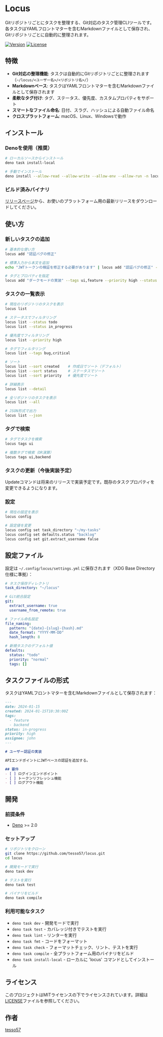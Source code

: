 # Locus

Gitリポジトリごとにタスクを整理する、Git対応のタスク管理CLIツールです。各タスクはYAMLフロントマターを含むMarkdownファイルとして保存され、Gitリポジトリごとに自動的に整理されます。

[![Version](https://img.shields.io/badge/version-0.1.0-blue.svg)](https://github.com/tesso57/locus)
[![License](https://img.shields.io/badge/license-MIT-green.svg)](LICENSE)

## 特徴

- **Git対応の整理機能**: タスクは自動的にGitリポジトリごとに整理されます（`~/locus/<ユーザー名>/<リポジトリ名>/`）
- **Markdownベース**: タスクはYAMLフロントマターを含むMarkdownファイルとして保存されます
- **柔軟なタグ付け**: タグ、ステータス、優先度、カスタムプロパティをサポート
- **スマートなファイル命名**: 日付、スラグ、ハッシュによる自動ファイル命名
- **クロスプラットフォーム**: macOS、Linux、Windowsで動作

## インストール

### Denoを使用（推奨）

```bash
# ローカルソースからインストール
deno task install-local

# 手動でインストール
deno install --allow-read --allow-write --allow-env --allow-run -n locus -f src/cli.ts
```

### ビルド済みバイナリ

[リリースページ](https://github.com/tesso57/locus/releases)から、お使いのプラットフォーム用の最新リリースをダウンロードしてください。

## 使い方

### 新しいタスクの追加

```bash
# 基本的な使い方
locus add "認証バグの修正"

# 標準入力から本文を追加
echo "JWTトークンの検証を修正する必要があります" | locus add "認証バグの修正" -

# タグとプロパティを指定
locus add "ダークモードの実装" --tags ui,feature --priority high --status in-progress
```

### タスクの一覧表示

```bash
# 現在のリポジトリのタスクを表示
locus list

# ステータスでフィルタリング
locus list --status todo
locus list --status in_progress

# 優先度でフィルタリング
locus list --priority high

# タグでフィルタリング
locus list --tags bug,critical

# ソート
locus list --sort created    # 作成日でソート（デフォルト）
locus list --sort status     # ステータスでソート
locus list --sort priority   # 優先度でソート

# 詳細表示
locus list --detail

# 全リポジトリのタスクを表示
locus list --all

# JSON形式で出力
locus list --json
```

### タグで検索

```bash
# タグでタスクを検索
locus tags ui

# 複数タグで検索（OR演算）
locus tags ui,backend
```

### タスクの更新（今後実装予定）

Updateコマンドは将来のリリースで実装予定です。既存のタスクプロパティを変更できるようになります。

### 設定

```bash
# 現在の設定を表示
locus config

# 設定値を変更
locus config set task_directory "~/my-tasks"
locus config set defaults.status "backlog"
locus config set git.extract_username false
```

## 設定ファイル

設定は `~/.config/locus/settings.yml` に保存されます（XDG Base Directory仕様に準拠）：

```yaml
# タスク保存ディレクトリ
task_directory: "~/locus"

# Git統合設定
git:
  extract_username: true
  username_from_remote: true

# ファイル命名設定
file_naming:
  pattern: "{date}-{slug}-{hash}.md"
  date_format: "YYYY-MM-DD"
  hash_length: 8

# 新規タスクのデフォルト値
defaults:
  status: "todo"
  priority: "normal"
  tags: []
```

## タスクファイルの形式

タスクはYAMLフロントマターを含むMarkdownファイルとして保存されます：

```markdown
---
date: 2024-01-15
created: 2024-01-15T10:30:00Z
tags:
  - feature
  - backend
status: in-progress
priority: high
assignee: john
---

# ユーザー認証の実装

APIエンドポイントにJWTベースの認証を追加する。

## 要件
- [ ] ログインエンドポイント
- [ ] トークンリフレッシュ機能
- [ ] ログアウト機能
```

## 開発

### 前提条件

- [Deno](https://deno.com/) >= 2.0

### セットアップ

```bash
# リポジトリをクローン
git clone https://github.com/tesso57/locus.git
cd locus

# 開発モードで実行
deno task dev

# テストを実行
deno task test

# バイナリをビルド
deno task compile
```

### 利用可能なタスク

- `deno task dev` - 開発モードで実行
- `deno task test` - カバレッジ付きでテストを実行
- `deno task lint` - リンターを実行
- `deno task fmt` - コードをフォーマット
- `deno task check` - フォーマットチェック、リント、テストを実行
- `deno task compile` - 全プラットフォーム用のバイナリをビルド
- `deno task install-local` - ローカルに 'locus' コマンドとしてインストール

## ライセンス

このプロジェクトはMITライセンスの下でライセンスされています。詳細は[LICENSE](LICENSE)ファイルを参照してください。

## 作者

[tesso57](https://github.com/tesso57)
